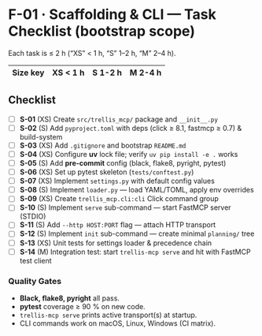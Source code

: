 # F-01 · Scaffolding & CLI — Task Checklist  (bootstrap scope)

Each task is ≤ 2 h (“XS” < 1 h, “S” 1–2 h, “M” 2–4 h).

| Size key | XS < 1 h | S 1-2 h | M 2-4 h |
|----------|----------|---------|---------|

## Checklist

- [ ] **S-01** (XS) Create `src/trellis_mcp/` package and `__init__.py`
- [ ] **S-02** (S) Add `pyproject.toml` with deps (click ≥ 8.1, fastmcp ≥ 0.7) & build-system
- [ ] **S-03** (XS) Add `.gitignore` and bootstrap `README.md`
- [ ] **S-04** (XS) Configure **uv** lock file; verify `uv pip install -e .` works
- [ ] **S-05** (S) Add **pre-commit** config (black, flake8, pyright, pytest)
- [ ] **S-06** (XS) Set up pytest skeleton (`tests/conftest.py`)
- [ ] **S-07** (XS) Implement `settings.py` with default config values
- [ ] **S-08** (S) Implement `loader.py` — load YAML/TOML, apply env overrides
- [ ] **S-09** (XS) Create `trellis_mcp.cli:cli` Click command group
- [ ] **S-10** (S) Implement `serve` sub-command — start FastMCP server (STDIO)
- [ ] **S-11** (S) Add `--http HOST:PORT` flag — attach HTTP transport
- [ ] **S-12** (S) Implement `init` sub-command — create minimal `planning/` tree
- [ ] **S-13** (XS) Unit tests for settings loader & precedence chain
- [ ] **S-14** (M) Integration test: start `trellis-mcp serve` and hit with FastMCP test client

### Quality Gates
* **Black, flake8, pyright** all pass.
* **pytest** coverage ≥ 90 % on new code.
* `trellis-mcp serve` prints active transport(s) at startup.
* CLI commands work on macOS, Linux, Windows (CI matrix).
